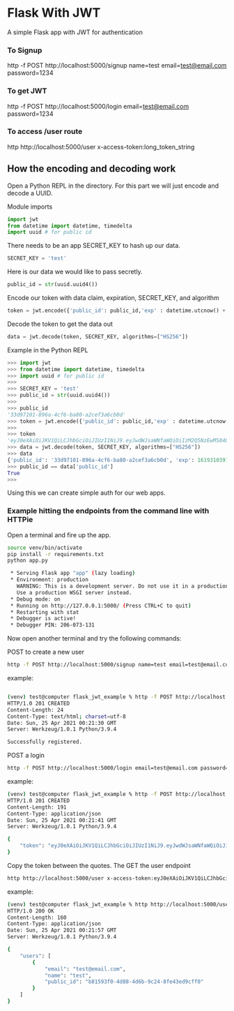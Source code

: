 # Flask With JWT

A simple Flask app with JWT for authentication


### To Signup

http -f POST http://localhost:5000/signup name=test email=test@email.com password=1234

### To get JWT

http -f POST http://localhost:5000/login email=test@email.com password=1234

### To access /user route

http http://localhost:5000/user x-access-token:long_token_string



## How the encoding and decoding work

Open a Python REPL in the directory.  For this part we will just encode and decode a UUID.

Module imports

```python
import jwt
from datetime import datetime, timedelta
import uuid # for public id
```

There needs to be an app SECRET_KEY to hash up our data.

```python
SECRET_KEY = 'test'
```

Here is our data we would like to pass secretly.

```python
public_id = str(uuid.uuid4())
```

Encode our token with data claim, expiration, SECRET_KEY, and algorithm

```python
token = jwt.encode({'public_id': public_id,'exp' : datetime.utcnow() + timedelta(minutes = 30)}, SECRET_KEY, algorithm='HS256')
```

Decode the token to get the data out

```python
data = jwt.decode(token, SECRET_KEY, algorithms=["HS256"])
```


Example in the Python REPL

```python
>>> import jwt
>>> from datetime import datetime, timedelta
>>> import uuid # for public id
>>> 
>>> SECRET_KEY = 'test'
>>> public_id = str(uuid.uuid4())
>>> 
>>> public_id
'33d97101-896a-4cf6-ba80-a2cef3a6cb0d'
>>> token = jwt.encode({'public_id': public_id,'exp' : datetime.utcnow() + timedelta(minutes = 30)}, SECRET_KEY, algorithm='HS256')
>>> 
>>> token
'eyJ0eXAiOiJKV1QiLCJhbGciOiJIUzI1NiJ9.eyJwdWJsaWNfaWQiOiIzM2Q5NzEwMS04OTZhLTRjZjYtYmE4MC1hMmNlZjNhNmNiMGQiLCJleHAiOjE2MTkzMTAzOTd9.E_zuFQs35E8P7LKrPQyQC9YtrIxSvDQn8WvvDPR367U'
>>> data = jwt.decode(token, SECRET_KEY, algorithms=["HS256"])
>>> data
{'public_id': '33d97101-896a-4cf6-ba80-a2cef3a6cb0d', 'exp': 1619310397}
>>> public_id == data['public_id']
True
>>> 
```

Using this we can create simple auth for our web apps.



### Example hitting the endpoints from the command line with HTTPie

Open a terminal and fire up the app.

```bash
source venv/bin/activate
pip install -r requirements.txt
python app.py

 * Serving Flask app "app" (lazy loading)
 * Environment: production
   WARNING: This is a development server. Do not use it in a production deployment.
   Use a production WSGI server instead.
 * Debug mode: on
 * Running on http://127.0.0.1:5000/ (Press CTRL+C to quit)
 * Restarting with stat
 * Debugger is active!
 * Debugger PIN: 206-073-131

```

Now open another terminal and try the following commands:

POST to create a new user

```bash
http -f POST http://localhost:5000/signup name=test email=test@email.com password=1234
```
example:

```bash

(venv) test@computer flask_jwt_example % http -f POST http://localhost:5000/signup name=test email=test@email.com password=1234
HTTP/1.0 201 CREATED
Content-Length: 24
Content-Type: text/html; charset=utf-8
Date: Sun, 25 Apr 2021 00:21:30 GMT
Server: Werkzeug/1.0.1 Python/3.9.4

Successfully registered.
```

POST a login

```bash
http -f POST http://localhost:5000/login email=test@email.com password=1234
```
example:

```bash
(venv) test@computer flask_jwt_example % http -f POST http://localhost:5000/login email=test@email.com password=1234
HTTP/1.0 201 CREATED
Content-Length: 191
Content-Type: application/json
Date: Sun, 25 Apr 2021 00:21:41 GMT
Server: Werkzeug/1.0.1 Python/3.9.4

{
    "token": "eyJ0eXAiOiJKV1QiLCJhbGciOiJIUzI1NiJ9.eyJwdWJsaWNfaWQiOiJiODE1OTNmMC00ZDg4LTRkNmItOWMyNC04ZmU0M2VkOWNmZjAiLCJleHAiOjE2MTkzMTE5MDF9._SSCOe0yU5msxAPqZh0q-nKJ_WXIu-dLYWRNTu3cuAM"
}
```

Copy the token between the quotes.  The GET the user endpoint

```bash
http http://localhost:5000/user x-access-token:eyJ0eXAiOiJKV1QiLCJhbGciOiJIUzI1NiJ9.eyJwdWJsaWNfaWQiOiJiODE1OTNmMC00ZDg4LTRkNmItOWMyNC04ZmU0M2VkOWNmZjAiLCJleHAiOjE2MTkzMTE5MDF9._SSCOe0yU5msxAPqZh0q-nKJ_WXIu-dLYWRNTu3cuAM
```

example:

```bash
(venv) test@computer flask_jwt_example % http http://localhost:5000/user x-access-token:eyJ0eXAiOiJKV1QiLCJhbGciOiJIUzI1NiJ9.eyJwdWJsaWNfaWQiOiJiODE1OTNmMC00ZDg4LTRkNmItOWMyNC04ZmU0M2VkOWNmZjAiLCJleHAiOjE2MTkzMTE5MDF9._SSCOe0yU5msxAPqZh0q-nKJ_WXIu-dLYWRNTu3cuAM
HTTP/1.0 200 OK
Content-Length: 160
Content-Type: application/json
Date: Sun, 25 Apr 2021 00:21:57 GMT
Server: Werkzeug/1.0.1 Python/3.9.4

{
    "users": [
        {
            "email": "test@email.com",
            "name": "test",
            "public_id": "b81593f0-4d88-4d6b-9c24-8fe43ed9cff0"
        }
    ]
}

```
